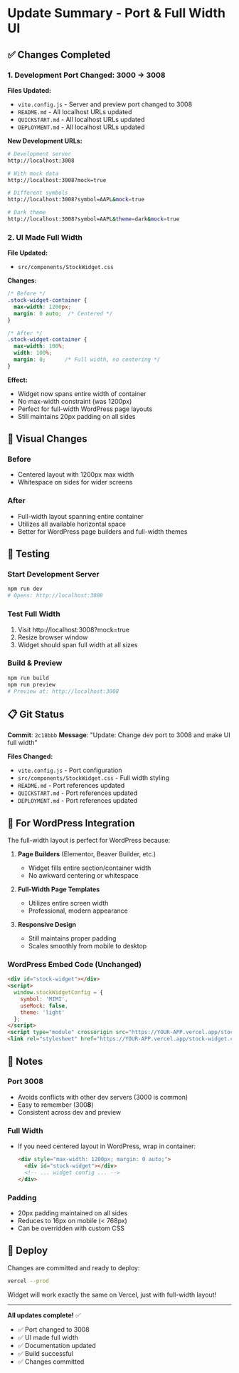 # Update Summary - Port & Full Width UI

## ✅ Changes Completed

### 1. Development Port Changed: 3000 → 3008

**Files Updated:**
- `vite.config.js` - Server and preview port changed to 3008
- `README.md` - All localhost URLs updated
- `QUICKSTART.md` - All localhost URLs updated
- `DEPLOYMENT.md` - All localhost URLs updated

**New Development URLs:**
```bash
# Development server
http://localhost:3008

# With mock data
http://localhost:3008?mock=true

# Different symbols
http://localhost:3008?symbol=AAPL&mock=true

# Dark theme
http://localhost:3008?symbol=AAPL&theme=dark&mock=true
```

### 2. UI Made Full Width

**File Updated:**
- `src/components/StockWidget.css`

**Changes:**
```css
/* Before */
.stock-widget-container {
  max-width: 1200px;
  margin: 0 auto;  /* Centered */
}

/* After */
.stock-widget-container {
  max-width: 100%;
  width: 100%;
  margin: 0;      /* Full width, no centering */
}
```

**Effect:**
- Widget now spans entire width of container
- No max-width constraint (was 1200px)
- Perfect for full-width WordPress page layouts
- Still maintains 20px padding on all sides

## 🎨 Visual Changes

### Before
- Centered layout with 1200px max width
- Whitespace on sides for wider screens

### After
- Full-width layout spanning entire container
- Utilizes all available horizontal space
- Better for WordPress page builders and full-width themes

## 🚀 Testing

### Start Development Server
```bash
npm run dev
# Opens: http://localhost:3008
```

### Test Full Width
1. Visit http://localhost:3008?mock=true
2. Resize browser window
3. Widget should span full width at all sizes

### Build & Preview
```bash
npm run build
npm run preview
# Preview at: http://localhost:3008
```

## 📋 Git Status

**Commit**: `2c18bbb`
**Message**: "Update: Change dev port to 3008 and make UI full width"

**Files Changed:**
- `vite.config.js` - Port configuration
- `src/components/StockWidget.css` - Full width styling
- `README.md` - Port references updated
- `QUICKSTART.md` - Port references updated
- `DEPLOYMENT.md` - Port references updated

## 🔄 For WordPress Integration

The full-width layout is perfect for WordPress because:

1. **Page Builders** (Elementor, Beaver Builder, etc.)
   - Widget fills entire section/container width
   - No awkward centering or whitespace

2. **Full-Width Page Templates**
   - Utilizes entire screen width
   - Professional, modern appearance

3. **Responsive Design**
   - Still maintains proper padding
   - Scales smoothly from mobile to desktop

### WordPress Embed Code (Unchanged)
```html
<div id="stock-widget"></div>
<script>
  window.stockWidgetConfig = {
    symbol: 'MIMI',
    useMock: false,
    theme: 'light'
  };
</script>
<script type="module" crossorigin src="https://YOUR-APP.vercel.app/stock-widget.js"></script>
<link rel="stylesheet" href="https://YOUR-APP.vercel.app/stock-widget.css">
```

## 📝 Notes

### Port 3008
- Avoids conflicts with other dev servers (3000 is common)
- Easy to remember (300**8**)
- Consistent across dev and preview

### Full Width
- If you need centered layout in WordPress, wrap in container:
  ```html
  <div style="max-width: 1200px; margin: 0 auto;">
    <div id="stock-widget"></div>
    <!-- ... widget config ... -->
  </div>
  ```

### Padding
- 20px padding maintained on all sides
- Reduces to 16px on mobile (< 768px)
- Can be overridden with custom CSS

## 🚢 Deploy

Changes are committed and ready to deploy:

```bash
vercel --prod
```

Widget will work exactly the same on Vercel, just with full-width layout!

---

**All updates complete!** ✅

- ✅ Port changed to 3008
- ✅ UI made full width
- ✅ Documentation updated
- ✅ Build successful
- ✅ Changes committed
